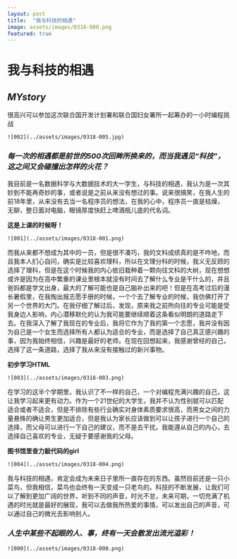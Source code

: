 ```yaml
---
layout: post
title:  "我与科技的相遇"
image: assets/images/0318-000.png
featured: true
---
```


# 我与科技的相遇

## _MYstory_

很高兴可以参加这次联合国开发计划署和联合国妇女署所一起筹办的一小时编程挑战

```
![002](../assets/images/0318-005.jpg)
```

### ***每一次的相遇都是前世的500次回眸所换来的，而当我遇见“科技”，这之间又会碰撞出怎样的火花？***



​      我目前是一名数据科学与大数据技术的大一学生，与科技的相遇，我认为是一次其妙到不能再奇妙的事，或者说是之前从来没有想过的事。说来很搞笑，在我人生的前18年里，从来没有去当一名程序员的想法，在我的心中，程序员一直是枯燥，无聊，整日面对电脑，眼镜厚度快赶上啤酒瓶儿底的代名词。

**这是上课的时候呀！**

```
![001](../assets/images/0318-001.png)
```

​        而我从来都不想成为其中的一员，但是很不凑巧，我的文科成绩真的是不咋地，而且我本人扪心自问，确实是比较喜欢理科，所以在文理分科的时候，我义无反顾的选择了理科，但是在这个时候我的内心依旧栽种着一颗向往文科的大树，现在想想或许是因为在高中繁重的课业里根本就没有时间去了解什么专业是干什么的，并且爸妈都是学文出身，最大的了解可能也是自己脑补出来的吧！但是在高考过后的漫长暑假里，在我掏出报志愿手册的时候，一个个去了解专业的时候，我仿佛打开了另一个世界的大门。在我仔细了解过后，发现，原来我之前所向往的专业可能是受我身边人影响，内心潜移默化的认为我可能要继续顺着这条看似明朗的道路走下去。在我深入了解了我现在的专业后，我将它作为了我的第一个志愿，我并没有因为自己是一个女生而选择所有人都认为适合的专业，而是选择了自己真正感兴趣的事，因为我始终相信，兴趣是最好的老师。在现在回想起来，我感谢曾经的自己，选择了这一条道路，选择了我从来没有接触过的新兴事物。

**初步学习HTML**

```
![003](../assets/images/0318-003.png)
```

​        在学习的这半个学期里，我认识了不一样的自己，一个对编程充满兴趣的自己，这让我学习起来更有动力。作为一个21世纪的大学生，我并不认为性别就可以匹配适合或者不适合，但是不排除有些行业确实对身体素质要求很高，而男女之间的力量悬殊的确让男生更加适合，但是我认为家长应该做到可以让孩子进行一个自己的选择，而父母可以进行一下自己的建议，而不是去干扰。我能遵从自己的内心，去选择自己喜欢的专业，无疑于要感谢我的父母。

**图书馆里奋力敲代码的girl**

```
![004](../assets/images/0318-004.png)
```

​       我与科技的相遇，肯定会成为未来日子里所一直存在的东西。虽然目前还是一只小菜鸟，但我相信，菜鸟也会终有一天变成一只老鸟的。科技的不断发展，让我们可以了解到更加广阔的世界，听到不同的声音，时光不怠，未来可期，一切充满了机遇的时光就是最好的展现，我可以去做我所热爱的事情，可以发出自己的声音，可以通过自己的微光去影响别人。

### ***人生中某些不起眼的人、事，终有一天会散发出流光溢彩！***

```
![000](../assets/images/0318-000.png)
```

